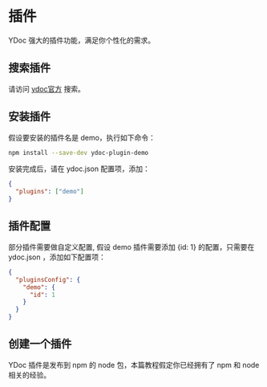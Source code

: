 # 插件
YDoc 强大的插件功能，满足你个性化的需求。

## 搜索插件
请访问 [ydoc官方](https://ydoc.ymfe.org) 搜索。

## 安装插件

假设要安装的插件名是 demo，执行如下命令：

```bash
npm install --save-dev ydoc-plugin-demo
```

安装完成后，请在 ydoc.json 配置项，添加：
```json
{
  "plugins": ["demo"]
}

```

## 插件配置
部分插件需要做自定义配置, 假设 demo 插件需要添加 {id: 1} 的配置，只需要在 ydoc.json ，添加如下配置项：

```json
{
  "pluginsConfig": {
    "demo": {
      "id": 1
    }
  }
}

```

## 创建一个插件
YDoc 插件是发布到 npm 的 node 包，本篇教程假定你已经拥有了 npm 和 node 相关的经验。
